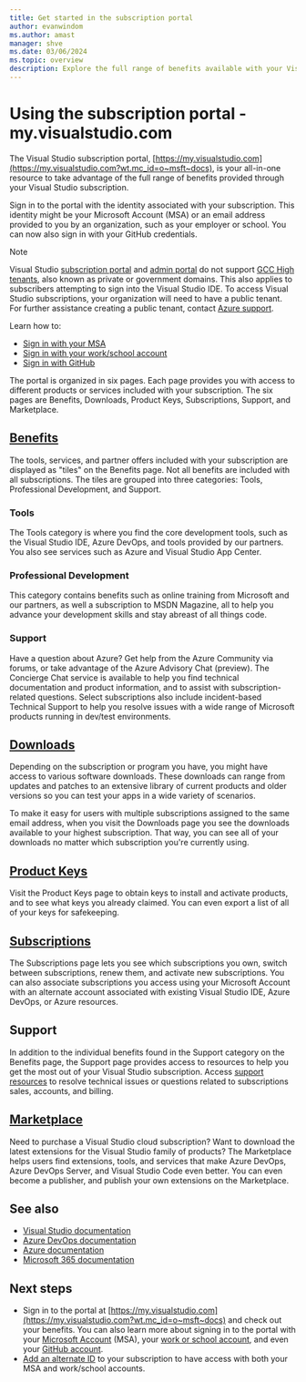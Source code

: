 ```yaml
---
title: Get started in the subscription portal
author: evanwindom
ms.author: amast
manager: shve
ms.date: 03/06/2024
ms.topic: overview
description: Explore the full range of benefits available with your Visual Studio subscriptions from the subscription portal, including tools, services, and partner offers.
---
```


# Using the subscription portal - my.visualstudio.com

The Visual Studio subscription portal, [https://my.visualstudio.com](https://my.visualstudio.com?wt.mc_id=o~msft~docs), is your all-in-one resource to take advantage of the full range of benefits provided through your Visual Studio subscription.

Sign in to the portal with the identity associated with your subscription. This identity might be your Microsoft Account (MSA) or an email address provided to you by an organization, such as your employer or school. You can now also sign in with your GitHub credentials.

> [!NOTE]
> Visual Studio [subscription portal](https://my.visualstudio.com?wt.mc_id=o~msft~docs) and [admin portal](https://manage.visualstudio.com) do not support [GCC High tenants](https://learn.microsoft.com/office365/servicedescriptions/office-365-platform-service-description/office-365-us-government/gcc-high-and-dod), also known as private or government domains. This also applies to subscribers attempting to sign into the Visual Studio IDE. To access Visual Studio subscriptions, your organization will need to have a public tenant. For further assistance creating a public tenant, contact [Azure support](https://azure.microsoft.com/support/create-ticket/). 

Learn how to:
+ [Sign in with your MSA](sign-in-msa.md)
+ [Sign in with your work/school account](sign-in-work.md)
+ [Sign in with GitHub](sign-in-github.md)

The portal is organized in six pages. Each page provides you with access to different products or services included with your subscription. The six pages are Benefits, Downloads, Product Keys, Subscriptions, Support, and Marketplace.

## [Benefits](https://my.visualstudio.com/benefits?wt.mc_id=o~msft~docs)

The tools, services, and partner offers included with your subscription are displayed as "tiles" on the Benefits page. Not all benefits are included with all subscriptions. The tiles are grouped into three categories: Tools, Professional Development, and Support. 

### Tools

The Tools category is where you find the core development tools, such as the Visual Studio IDE, Azure DevOps, and tools provided by our partners. You also see services such as Azure and Visual Studio App Center.

### Professional Development

This category contains benefits such as online training from Microsoft and our partners, as well a subscription to MSDN Magazine, all to help you advance your development skills and stay abreast of all things code.

### Support

Have a question about Azure? Get help from the Azure Community via forums, or take advantage of the Azure Advisory Chat (preview). The Concierge Chat service is available to help you find technical documentation and product information, and to assist with subscription-related questions. Select subscriptions also include incident-based Technical Support to help you resolve issues with a wide range of Microsoft products running in dev/test environments.

## [Downloads](https://my.visualstudio.com/downloads?wt.mc_id=o~msft~docs)

Depending on the subscription or program you have, you might have access to various software downloads. These downloads can range from updates and patches to an extensive library of current products and older versions so you can test your apps in a wide variety of scenarios.

To make it easy for users with multiple subscriptions assigned to the same email address, when you visit the Downloads page you see the downloads available to your highest subscription. That way, you can see all of your downloads no matter which subscription you're currently using.

## [Product Keys](https://my.visualstudio.com/productkeys?wt.mc_id=o~msft~docs)

Visit the Product Keys page to obtain keys to install and activate products, and to see what keys you already claimed. You can even export a list of all of your keys for safekeeping.

## [Subscriptions](https://my.visualstudio.com/subscriptions?wt.mc_id=o~msft~docs)

The Subscriptions page lets you see which subscriptions you own, switch between subscriptions, renew them, and activate new subscriptions. You can also associate subscriptions you access using your Microsoft Account with an alternate account associated with existing Visual Studio IDE, Azure DevOps, or Azure resources.

## Support

In addition to the individual benefits found in the Support category on the Benefits page, the Support page provides access to resources to help you get the most out of your Visual Studio subscription. Access [support resources](https://aka.ms/vssubscriberhelp) to resolve technical issues or questions related to subscriptions sales, accounts, and billing.

## [Marketplace](https://marketplace.visualstudio.com/)

Need to purchase a Visual Studio cloud subscription? Want to download the latest extensions for the Visual Studio family of products? The Marketplace helps users find extensions, tools, and services that make Azure DevOps, Azure DevOps Server, and Visual Studio Code even better. You can even become a publisher, and publish your own extensions on the Marketplace.

## See also

+ [Visual Studio documentation](/visualstudio/)
+ [Azure DevOps documentation](/azure/devops/)
+ [Azure documentation](/azure/)
+ [Microsoft 365 documentation](/microsoft-365/)

## Next steps

+ Sign in to the portal at [https://my.visualstudio.com](https://my.visualstudio.com?wt.mc_id=o~msft~docs) and check out your benefits. You can also learn more about signing in to the portal with your [Microsoft Account](sign-in-msa.md) (MSA), your [work or school account](sign-in-work.md), and even your [GitHub account](sign-in-github.md).
+ [Add an alternate ID](vs-alternate-identity.md) to your subscription to have access with both your MSA and work/school accounts. 
